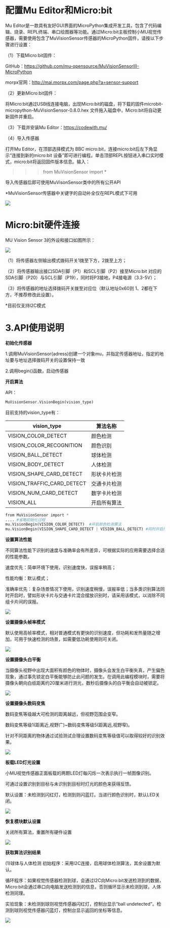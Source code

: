 # 配置Mu Editor和Micro:bit
Mu Editor是一款具有友好GUI界面的MicroPython集成开发工具，包含了代码编辑、烧录、REPL终端、串口绘图器等功能。通过Micro:bit主板控制小MU视觉传感器，需要使用包含了MuVisionSensor传感器的MicroPython固件，请按以下步骤进行设置：

（1）下载Micro:bit固件：

GitHub：<https://github.com/mu-opensource/MuVisionSensorIII-MicroPython>

morpx官网：<http://mai.morpx.com/page.php?a=sensor-support>

（2）更新Micro:bit固件：

将Micro:bit通过USB线连接电脑，出现Micro:bit的磁盘，将下载的固件microbit-micropython-MuVisionSensor-0.8.0.hex 文件拖入磁盘中，Micro:bit将自动更新固件并重启。

（3）下载并安装Mu Editor：<https://codewith.mu/>

（4）导入传感器

打开Mu Editor，在顶部选择模式为 BBC micro:bit，连接micro:bit后左下角显示“连接到新的micro:bit 设备”即可进行编程。单击顶部REPL按钮进入串口实时模式，micro:bit将返回固件版本信息。输入：

>>>from MuVisionSensor import *

导入传感器后即可使用MuVisonSensor类中的所有公开API

*MuVisionSensor传感器中关键字的自动补全仅在REPL模式下可用

![](./images/MUVS3_pinout.png)

# Micro:bit硬件连接

MU Vision Sensor 3的外设和接口如图所示：

![](./images/MUVS3_pinout.png)

（1）将传感器左侧输出模式拨码开关1拨至下方，2拨至上方；

（2）将传感器输出接口SDA引脚（P1）和SCL引脚（P2）接至Micro:bit 对应的 SDA引脚（P20）与SCL引脚（P19），同时将P3接地，P4接电源（3.3-5V）；

（3）将传感器的地址选择拨码开关拨至对应位（默认地址0x60则 1、2都在下方，不推荐修改此设置）。

*目前仅支持I2C模式

# 3.API使用说明

**初始化传感器**

1.调用MuVisionSensor(adress)创建一个对象mu，并指定传感器地址，指定的地址要与地址选择拨码开关的设置保持一致

2.调用begin()函数，启动传感器

**开启算法**

API：

```python
MuVisionSensor.VisionBegin(vision_type)
```

目前支持的vision_type有：

| vision_type | 算法名称 |
| ---- | ---- |
| VISION_COLOR_DETECT | 颜色检测 |
| VISION_COLOR_RECOGNITION | 颜色识别 |
| VISION_BALL_DETECT | 球体检测 |
| VISION_BODY_DETECT | 人体检测 |
| VISION_SHAPE_CARD_DETECT | 形状卡片检测 |
| VISION_TRAFFIC_CARD_DETECT | 交通卡片检测 |
| VISION_NUM_CARD_DETECT | 数字卡片检测 |
| VISION_ALL | 开启所有算法 |

```python
from MuVisionSensor import *  
.... #省略初始化过程
mu.VisionBegin(VISION_COLOR_DETECT)  #开启颜色检测算法
mu.VisionBegin(VISION_SHAPE_CARD_DETECT | VISION_BALL_DETECT) #同时开启形状卡片检测和球体检测算法
```

**设置算法性能**

不同算法性能下识别的速度与准确率会有所差异，可根据实际的应用需要选择合适的性能参数。

速度优先：简单环境下使用，识别速度快，误报率稍高；

性能均衡：默认模式；

准确率优先：复杂场景情况下使用，识别速度稍慢，误报率低；当多类识别算法同时开启时，譬如形状卡片与交通卡片混合摆放识别时，请采用该模式，以消除不同组卡片间的误报。

![](./images/Mixly_block_algorithm_performance.png)

**设置摄像头帧率模式**

默认使用高帧率模式，相对普通模式有更快的识别速度，但功耗和发热量随之增加，可用于快速检测的场景，如需要低功耗使用则可关闭。

![](./images/Mixly_block_highFPS.png)

**设置摄像头白平衡**

当摄像头视野中出现大面积有颜色的物体时，摄像头会发生白平衡失真，产生偏色现象，通过事先锁定白平衡能够防止此问题的发生。在调用此编程模块时，需要将摄像头朝向白纸距离约20厘米进行测光，数秒后摄像头的白平衡会自动被锁定。

![](./images/Mixly_block_setWB.png)

**设置摄像头数码变焦**

数码变焦等级越大可检测的距离越远，但视野范围会变窄。

数码变焦等级1(距离近,视野广)~数码变焦等级5(距离远,视野窄)。

针对不同距离的物体通过试验测试合理设置数码变焦等级值可以取得较好的识别效果。

![](./images/Mixly_block_setWB.png)

**板载LED灯光设置**

小MU视觉传感器正面板载的两颗LED灯每闪烁一次表示执行一帧图像识别。

可通过设置识别到目标与未识别到目标时灯光的颜色来获得反馈。

默认设置：未检测到闪红灯，检测到则闪蓝灯。当进行颜色识别时，默认LED关闭。

![](./images/Mixly_block_setLED.png)

**恢复模块默认设置**

关闭所有算法，重置所有硬件设置

![](./images/Mixly_block_setdefault.png)

**获取算法识别结果**

(1)球体与人体检测
初始程序：采用I2C连接，启用球体检测算法，其余设置为默认。

循环程序：如果视觉传感器检测到球，会通过I2C向Micro:bit发送检测到的数据，Micro:bit会通过串口向电脑发送检测到的信息，否则循环显示未检测到球，人体检测同理。

实验现象：未检测到球则视觉传感器闪红灯，控制台显示”ball undetected”。检测到球则视觉传感器闪蓝灯，控制台显示返回的坐标等信息。

![](./images/Mixly_block_ball_detect.png)
